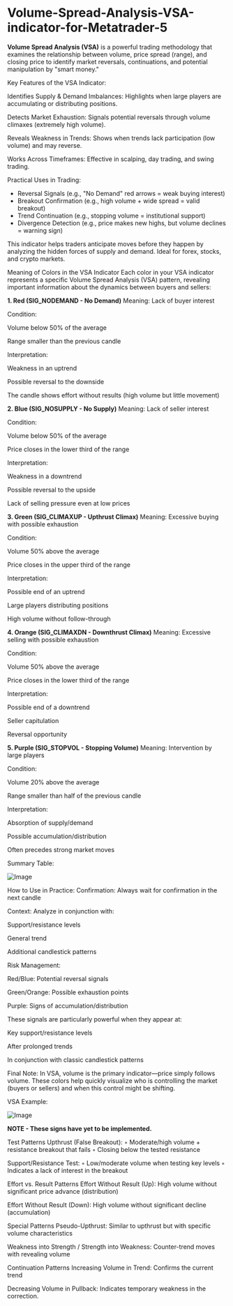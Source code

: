 # Volume-Spread-Analysis-VSA-indicator-for-Metatrader-5
**Volume Spread Analysis (VSA)** is a powerful trading methodology that examines the relationship between volume, price spread (range), and closing price to identify market reversals, continuations, and potential manipulation by "smart money." 

Key Features of the VSA Indicator:

Identifies Supply & Demand Imbalances: Highlights when large players are accumulating or distributing positions.

Detects Market Exhaustion: Signals potential reversals through volume climaxes (extremely high volume).

Reveals Weakness in Trends: Shows when trends lack participation (low volume) and may reverse.

Works Across Timeframes: Effective in scalping, day trading, and swing trading.

Practical Uses in Trading:
- Reversal Signals (e.g., "No Demand" red arrows = weak buying interest)
- Breakout Confirmation (e.g., high volume + wide spread = valid breakout)
- Trend Continuation (e.g., stopping volume = institutional support)
- Divergence Detection (e.g., price makes new highs, but volume declines = warning sign)

This indicator helps traders anticipate moves before they happen by analyzing the hidden forces of supply and demand. Ideal for forex, stocks, and crypto markets.

Meaning of Colors in the VSA Indicator
Each color in your VSA indicator represents a specific Volume Spread Analysis (VSA) pattern, revealing important information about the dynamics between buyers and sellers:

**1. Red (SIG_NODEMAND - No Demand)**
Meaning: Lack of buyer interest

Condition:

Volume below 50% of the average

Range smaller than the previous candle

Interpretation:

Weakness in an uptrend

Possible reversal to the downside

The candle shows effort without results (high volume but little movement)

**2. Blue (SIG_NOSUPPLY - No Supply)**
Meaning: Lack of seller interest

Condition:

Volume below 50% of the average

Price closes in the lower third of the range

Interpretation:

Weakness in a downtrend

Possible reversal to the upside

Lack of selling pressure even at low prices

**3. Green (SIG_CLIMAXUP - Upthrust Climax)**
Meaning: Excessive buying with possible exhaustion

Condition:

Volume 50% above the average

Price closes in the upper third of the range

Interpretation:

Possible end of an uptrend

Large players distributing positions

High volume without follow-through

**4. Orange (SIG_CLIMAXDN - Downthrust Climax)**
Meaning: Excessive selling with possible exhaustion

Condition:

Volume 50% above the average

Price closes in the lower third of the range

Interpretation:

Possible end of a downtrend

Seller capitulation

Reversal opportunity

**5. Purple (SIG_STOPVOL - Stopping Volume)**
Meaning: Intervention by large players

Condition:

Volume 20% above the average

Range smaller than half of the previous candle

Interpretation:

Absorption of supply/demand

Possible accumulation/distribution

Often precedes strong market moves

Summary Table:


![Image](https://github.com/user-attachments/assets/c4252eee-a3dd-4d7a-9d67-89a25316ac30)



How to Use in Practice:
Confirmation: Always wait for confirmation in the next candle

Context: Analyze in conjunction with:

Support/resistance levels

General trend

Additional candlestick patterns

Risk Management:

Red/Blue: Potential reversal signals

Green/Orange: Possible exhaustion points

Purple: Signs of accumulation/distribution

These signals are particularly powerful when they appear at:

Key support/resistance levels

After prolonged trends

In conjunction with classic candlestick patterns

Final Note:
In VSA, volume is the primary indicator—price simply follows volume. These colors help quickly visualize who is controlling the market (buyers or sellers) and when this control might be shifting.

VSA Example:


![Image](https://github.com/user-attachments/assets/fdc1d710-c336-412d-9711-09e30c8b1a02)



**NOTE - These signs have yet to be implemented.** 


Test Patterns
Upthrust (False Breakout):
◦ Moderate/high volume + resistance breakout that fails
◦ Closing below the tested resistance

Support/Resistance Test:
◦ Low/moderate volume when testing key levels
◦ Indicates a lack of interest in the breakout

Effort vs. Result Patterns
Effort Without Result (Up): High volume without significant price advance (distribution)

Effort Without Result (Down): High volume without significant decline (accumulation)

Special Patterns
Pseudo-Upthrust: Similar to upthrust but with specific volume characteristics

Weakness into Strength / Strength into Weakness: Counter-trend moves with revealing volume

Continuation Patterns
Increasing Volume in Trend: Confirms the current trend

Decreasing Volume in Pullback: Indicates temporary weakness in the correction.

